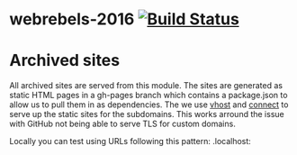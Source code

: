 # webrebels-2016 [![Build Status](https://travis-ci.org/webrebels/web-rebels-2016.svg?branch=master)](https://travis-ci.org/webrebels/web-rebels-2016)


# Archived sites

All archived sites are served from this module. The sites are generated as static HTML pages in a gh-pages branch which contains a package.json to allow us to pull them in as dependencies. The we use [vhost](https://github.com/expressjs/vhost) and [connect](https://github.com/senchalabs/connect) to serve up the static sites for the subdomains. This works arround the issue with GitHub not being able to serve TLS for custom domains.

Locally you can test using URLs following this pattern: <year>.localhost:<port>
